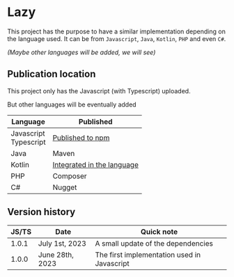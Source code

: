 # Lazy

This project has the purpose to have a similar implementation depending on the language used.
It can be from `Javascript`, `Java`, `Kotlin`, `PHP` and even `C#`.

_(Maybe other languages will be added, we will see)_

## Publication location

This project only has the Javascript (with Typescript) uploaded.

But other languages will be eventually added

| Language                  | Published                                                                                                 |
|---------------------------|-----------------------------------------------------------------------------------------------------------|
| Javascript<br/>Typescript | [Published to npm](https://www.npmjs.com/package/@joookiwi/lazy)                                          |
| Java                      | Maven                                                                                                     |
| Kotlin                    | [Integrated in the language](https://kotlinlang.org/docs/delegated-properties.html#observable-properties) |
| PHP                       | Composer                                                                                                  |
| C#                        | Nugget                                                                                                    |


## Version history

| JS/TS | Date            | Quick note                                  |
|-------|-----------------|---------------------------------------------|
| 1.0.1 | July 1st, 2023  | A small update of the dependencies          |
| 1.0.0 | June 28th, 2023 | The first implementation used in Javascript |
